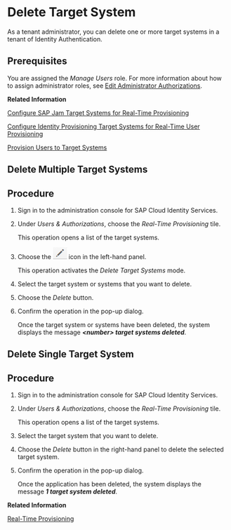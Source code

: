 <!-- loio6372e9a722474faca682389d8055b469 -->

# Delete Target System

As a tenant administrator, you can delete one or more target systems in a tenant of Identity Authentication.



## Prerequisites

You are assigned the *Manage Users* role. For more information about how to assign administrator roles, see [Edit Administrator Authorizations](edit-administrator-authorizations-86ee374.md).

**Related Information**  


[Configure SAP Jam Target Systems for Real-Time Provisioning](configure-sap-jam-target-systems-for-real-time-provisioning-a923427.md "Tenant administrators can configure SAP Jam target systems for real-time provisioning via the administration console for SAP Cloud Identity Services.")

[Configure Identity Provisioning Target Systems for Real-Time User Provisioning](configure-identity-provisioning-target-systems-for-real-time-user-provisioning-3349645.md "You can configure Identity Provisioning target systems for real-time user provisioning via the administration console for SAP Cloud Identity Services.")

[Provision Users to Target Systems](provision-users-to-target-systems-af6f78b.md "Tenant administrators can provision users of Identity Authentication to SAP Jam and Identity Provisioning target systems target system.")

 <a name="task_zcl_xlq_3v"/>

<!-- task\_zcl\_xlq\_3v -->

## Delete Multiple Target Systems



<a name="task_zcl_xlq_3v__steps_e2f_5mq_3v"/>

## Procedure

1.  Sign in to the administration console for SAP Cloud Identity Services.

2.  Under *Users & Authorizations*, choose the *Real-Time Provisioning* tile.

    This operation opens a list of the target systems.

3.  Choose the ![](images/Edit_User_Details_e96801b.png) icon in the left-hand panel.

    This operation activates the *Delete Target Systems* mode.

4.  Select the target system or systems that you want to delete.

5.  Choose the *Delete* button.

6.  Confirm the operation in the pop-up dialog.

    Once the target system or systems have been deleted, the system displays the message ***<number\> target systems deleted***.


 <a name="task_atv_xlq_3v"/>

<!-- task\_atv\_xlq\_3v -->

## Delete Single Target System



<a name="task_atv_xlq_3v__steps_mc4_f4q_3v"/>

## Procedure

1.  Sign in to the administration console for SAP Cloud Identity Services.

2.  Under *Users & Authorizations*, choose the *Real-Time Provisioning* tile.

    This operation opens a list of the target systems.

3.  Select the target system that you want to delete.

4.  Choose the *Delete* button in the right-hand panel to delete the selected target system.

5.  Confirm the operation in the pop-up dialog.

    Once the application has been deleted, the system displays the message ***1 target system deleted***.


**Related Information**  


[Real-Time Provisioning](real-time-provisioning-617dd4b.md "As a tenant administrator, you can configure target systems for real-time provisioning and provision users to these target systems.")

